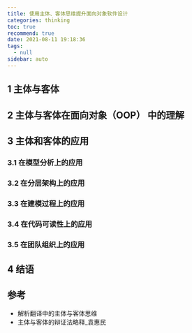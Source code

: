```yaml
---
title: 使用主体、客体思维提升面向对象软件设计
categories: thinking
toc: true
recommend: true
date: 2021-08-11 19:18:36
tags: 
  - null
sidebar: auto
---
```


## 1 主体与客体

## 2 主体与客体在面向对象（OOP） 中的理解

## 3 主体和客体的应用

### 3.1 在模型分析上的应用
### 3.2 在分层架构上的应用
### 3.3 在建模过程上的应用
### 3.4 在代码可读性上的应用
### 3.5 在团队组织上的应用

## 4 结语

## 参考

- 解析翻译中的主体与客体思维
- 主体与客体的辩证法略释_袁惠民
